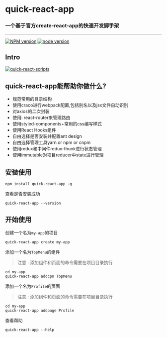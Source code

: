 # quick-react-app
### 一个基于官方create-react-app的快速开发脚手架

---

[![NPM version][npm-image]][npm-url]
[![node version][node-image]][node-url]

[npm-image]: http://img.shields.io/npm/v/quick-react-app.svg?style=flat-square
[npm-url]: http://npmjs.org/package/quick-react-app
[node-image]: https://img.shields.io/badge/node.js-%3E=_0.10-green.svg?style=flat-square
[node-url]: http://nodejs.org/download/
## Intro
[![quick-react-scripts](https://nodei.co/npm/quick-react-app.png)](https://npmjs.org/package/quick-react-app)

## quick-react-app能帮助你做什么?

* 规范常用的目录结构
* 使用craco进行webpack配置,包括别名以及jsx文件自动识别
* 对axios的二次封装
* 使用: react-router来管理路由
* 使用styled-components+常用的css编写样式
* 使用React Hooks组件
* 自由选择是否安装并配置ant design
* 自由选择管理工具yarn or npm or cnpm
* 使用redux和中间件redux-thunk进行状态管理
* 使用immutable对项目reducer中state进行管理

## 安装使用

```shell
npm install quick-react-app -g
```
查看是否安装成功
```shell
quick-react-app --version
```


## 开始使用

创建一个名为` my-app `的项目
```shell
quick-react-app create my-app
```
添加一个名为` TopMenu `的组件
> 注意 : 添加组件和页面的命令需要在项目目录执行
```shell
cd my-app
quick-react-app addcpn TopMenu
```
添加一个名为` Profile `的页面
> 注意 : 添加组件和页面的命令需要在项目目录执行
```shell
cd my-app
quick-react-app addpage Profile
```
查看帮助
```shell
quick-react-app --help
```
